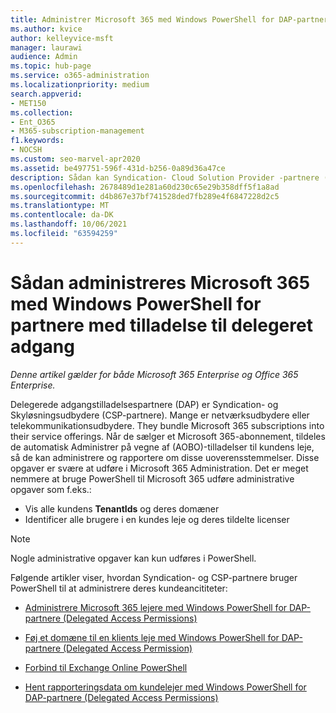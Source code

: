 ```yaml
---
title: Administrer Microsoft 365 med Windows PowerShell for DAP-partnere
ms.author: kvice
author: kelleyvice-msft
manager: laurawi
audience: Admin
ms.topic: hub-page
ms.service: o365-administration
ms.localizationpriority: medium
search.appverid:
- MET150
ms.collection:
- Ent_O365
- M365-subscription-management
f1.keywords:
- NOCSH
ms.custom: seo-marvel-apr2020
ms.assetid: be497751-596f-431d-b256-0a89d36a47ce
description: Sådan kan Syndication- Cloud Solution Provider -partnere (CSP) bruge Windows PowerShell til at administrere Microsoft 365 lejere.
ms.openlocfilehash: 2678489d1e281a60d230c65e29b358dff5f1a8ad
ms.sourcegitcommit: d4b867e37bf741528ded7fb289e4f6847228d2c5
ms.translationtype: MT
ms.contentlocale: da-DK
ms.lasthandoff: 10/06/2021
ms.locfileid: "63594259"
---
```

# <a name="how-to-manage-microsoft-365-with-windows-powershell-for-delegated-access-permissions-partners"></a>Sådan administreres Microsoft 365 med Windows PowerShell for partnere med tilladelse til delegeret adgang

*Denne artikel gælder for både Microsoft 365 Enterprise og Office 365 Enterprise.*

Delegerede adgangstilladelsespartnere (DAP) er Syndication- og Skyløsningsudbydere (CSP-partnere). Mange er netværksudbydere eller telekommunikationsudbydere. They bundle Microsoft 365 subscriptions into their service offerings. Når de sælger et Microsoft 365-abonnement, tildeles de automatisk Administrer på vegne af (AOBO)-tilladelser til kundens leje, så de kan administrere og rapportere om disse uoverensstemmelser. Disse opgaver er svære at udføre i Microsoft 365 Administration. Det er meget nemmere at bruge PowerShell til Microsoft 365 udføre administrative opgaver som f.eks.:
- Vis alle kundens **TenantIds** og deres domæner 
- Identificer alle brugere i en kundes leje og deres tildelte licenser
> [!NOTE]
> Nogle administrative opgaver kan kun udføres i PowerShell.

Følgende artikler viser, hvordan Syndication- og CSP-partnere bruger PowerShell til at administrere deres kundeancititeter:
  
- [Administrere Microsoft 365 lejere med Windows PowerShell for DAP-partnere (Delegated Access Permissions)](manage-microsoft-365-tenants-with-windows-powershell-for-delegated-access-permissio.md)
    
- [Føj et domæne til en klients leje med Windows PowerShell for DAP-partnere (Delegated Access Permission)](add-a-domain-to-a-client-tenancy-with-windows-powershell-for-delegated-access-pe.md)
    
- [Forbind til Exchange Online PowerShell](/powershell/exchange/connect-to-exchange-online-powershell)
    
- [Hent rapporteringsdata om kundelejer med Windows PowerShell for DAP-partnere (Delegated Access Permissions)](retrieve-customer-tenant-reporting-data-with-windows-powershell-for-delegated-ac.md)

